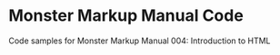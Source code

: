 Monster Markup Manual Code
=====================

Code samples for Monster Markup Manual 004: Introduction to HTML
